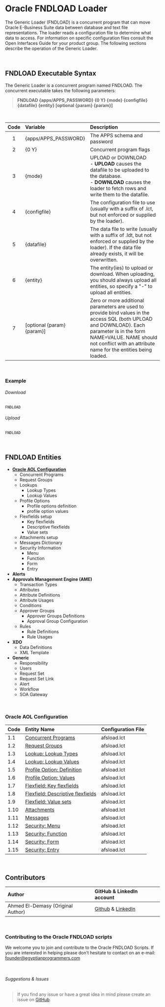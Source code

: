 # Oracle FNDLOAD Loader

The Generic Loader (FNDLOAD) is a concurrent program that can move Oracle E-Business Suite data between database and text file representations. The loader reads a configuration file to determine what data to access. For information on specific configuration files consult the Open Interfaces Guide for your product group. The following sections describe the operation of the Generic Loader.

<br>

## FNDLOAD Executable Syntax 

The Generic Loader is a concurrent program named FNDLOAD. The concurrent executable takes the following parameters:

> **FNDLOAD {apps/APPS_PASSWORD} {0 Y} {mode} {configfile} {datafile} {entity} [optional {param} {param}]**

<br>

| Code      | Variable                   | Description                   |
| :-:       | :--------                  | :--------------------------   |
| 1         | {apps/APPS_PASSWORD}       | The APPS schema and password       |
| 2         | {0 Y}                      | Concurrent program flags       |
| 3         | {mode}                     | UPLOAD or DOWNLOAD <br> - **UPLOAD** causes the datafile to be uploaded to the database. <br> - **DOWNLOAD** causes the loader to fetch rows and write them to the datafile.|
| 4         | {configfile}               | The configuration file to use (usually with a suffix of .lct, but not enforced or supplied by the loader).       |
| 5         | {datafile}                 | The data file to write (usually with a suffix of .ldt, but not enforced or supplied by the loader). If the data file already exists, it will be overwritten.       |
| 6         | {entity}                   | The entity(ies) to upload or download. When uploading, you should always upload all entities, so specify a "-" to upload all entities.       |
| 7         | [optional {param} {param}] | Zero or more additional parameters are used to provide bind values in the access SQL (both UPLOAD and DOWNLOAD). Each parameter is in the form NAME=VALUE. NAME should not conflict with an attribute name for the entities being loaded.       |

<br>

### Example

###### Download
```
FNDLOAD
```

###### Upload
```
FNDLOAD
```


<br>

## **FNDLOAD Entities**

- **<a href="https://github.com/demasy/Oracle-FNDLOAD-Loader#oracle-aol-configuration">Oracle AOL Configuration</a>**
  * Concurrent Programs
  * Request Groups
  * Lookups
    * Lookup Types
    * Lookup Values
  * Profile Options
    * Profile options definition
    * profile option values
  * Flexfields setup
    * Key flexfields
    * Descriptive flexfields 
    * Value sets
  * Attachments setup
  * Messages Dictionary
  * Security Information
    * Menu
    * Function
    * Form
    * Entry
- **Alerts**
- **Approvals Management Engine (AME)**
  * Transaction Types
  * Attributes
  * Attribute Definitions
  * Attribute Usages
  * Conditions
  * Approver Groups
    * Approver Groups Definitions
    * Approval Group Configuration
  * Rules
    * Rule Definitions
    * Rule Usages
- **XDO**
  * Data Definitions
  * XML Template
- **Generic**
  * Responsibility
  * Users
  * Request Set
  * Request Set Link
  * Alert
  * Workflow
  * SOA Gateway

<br>

### Oracle AOL Configuration 

| Code   | Entity Name                           | Configuration File   |
| :-     | :--------                             | :----   |
| 1.1    | <a href="#">Concurrent Programs</a>                  | afsload.lct|
| 1.2    | <a href="#">Request Groups</a>                  | afsload.lct|
| 1.3    | <a href="#">Lookup: Lookup Types</a>                  | afsload.lct|
| 1.4    | <a href="#">Lookup: Lookup Values</a>                  | afsload.lct|
| 1.5    | <a href="#">Profile Option: Definition</a>                  | afsload.lct|
| 1.6    | <a href="#">Profile Option: Values</a>                  | afsload.lct|
| 1.7    | <a href="#">Flexfield: Key flexfields</a>                  | afsload.lct|
| 1.8    | <a href="#">Flexfield: Descriptive flexfields</a>                  | afsload.lct|
| 1.9    | <a href="#">Flexfield: Value sets</a>                  | afsload.lct|
| 1.10   | <a href="#">Attachments</a>                  | afsload.lct|
| 1.11   | <a href="#">Messages</a>                  | afsload.lct|
| 1.12   | <a href="#">Security: Menu</a>                  | afsload.lct|
| 1.13   | <a href="#">Security: Function</a>                  | afsload.lct|
| 1.14   | <a href="#">Security: Form</a>                  | afsload.lct|
| 1.15   | <a href="#">Security: Entry</a>                  | afsload.lct|

<br>


## Contributors

| Author | GitHub & LinkedIn account |
| :-  | :---- |
| Ahmed El-Demasy (Original Author) | <a href="https://github.com/demasy">Github</a> & <a href="https://www.linkedin.com/in/demasy">LinkedIn</a> |
<br>

 ### Contributing to the Oracle FNDLOAD scripts
We welcome you to join and contribute to the Oracle FNDLOAD Scripts. If you are interested in helping please don’t hesitate to contact on an e-mail: founder@egyptianprogrammers.com

<br>

###### Suggestions & Issues
> If you find any issue or have a great idea in mind please create an issue on <a href="https://github.com/demasy/Oracle-FNDLOAD-Loader/issues">GitHub</a>.
